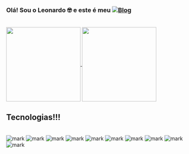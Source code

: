 ### Olá! Sou o Leonardo 🤓 e este é meu     [![Blog](https://img.shields.io/badge/LinkedIn-0077B5?style=for-the-badge&logo=linkedin&logoColor=white)](https://www.linkedin.com/in/onsafe/)<br/><br/>

<a href="https://github.com/Leonardo/github-readme-stats">
  <img height=200 align="center" src="https://github-readme-stats.vercel.app/api?username=OnSaffe&show_icons=true&theme=dracula" />
</a>
<a href="https://github.com/Leonardo/convoychat">
  <img height=200 align="center" src="https://github-readme-stats.vercel.app/api/top-langs?username=OnSaffe&layout=compact&langs_count=8&card_width=320&show_icons=true&theme=dracula" />
</a>
<br/>

## Tecnologias!!!

<div style="display: inline_block"><br/>
<img align="center" alt="mark" src="https://img.shields.io/badge/HTML5-E34F26?style=for-the-badge&logo=html5&logoColor=white">
<img align="center" alt="mark" src="https://img.shields.io/badge/TypeScript-007ACC?style=for-the-badge&logo=typescript&logoColor=white">
<img align="center" alt="mark" src="https://img.shields.io/badge/JavaScript-F7DF1E?style=for-the-badge&logo=javascript&logoColor=black">
<img align="center" alt="mark" src="https://img.shields.io/badge/CSS3-1572B6?style=for-the-badge&logo=css3&logoColor=white">
<img align="center" alt="mark" src="https://img.shields.io/badge/Python-14354C?style=for-the-badge&logo=python&logoColor=white">
<img align="center" alt="mark" src="https://img.shields.io/badge/React-20232A?style=for-the-badge&logo=react&logoColor=61DAFB">
<img align="center" alt="mark" src="https://img.shields.io/badge/GIT-E44C30?style=for-the-badge&logo=git&logoColor=white">
<img align="center" alt="mark" src="https://img.shields.io/badge/Visual_Studio_Code-0078D4?style=for-the-badge&logo=visual%20studio%20code&logoColor=white">
<img align="center" alt="mark" src="https://img.shields.io/badge/Figma-F24E1E?style=for-the-badge&logo=figma&logoColor=white">
<img align="center" alt="mark" src="https://img.shields.io/badge/Netlify-00C7B7?style=for-the-badge&logo=netlify&logoColor=white">

</div><br/>
